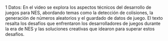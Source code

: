 1 Datos:
En el video se explora los aspectos técnicos del desarrollo de juegos para NES, abordando temas como la detección de colisiones, la generación de números aleatorios y el guardado de datos de juego. El texto resalta los desafíos que enfrentaron los desarrolladores de juegos durante la era de NES y las soluciones creativas que idearon para superar estos desafíos.
